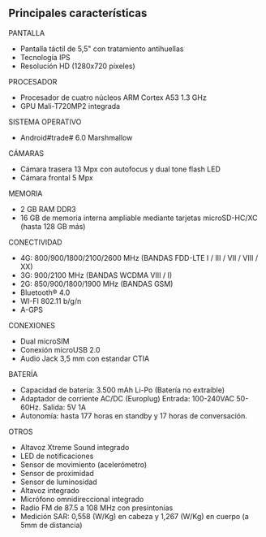 ## Principales características

PANTALLA

* Pantalla táctil de 5,5" con tratamiento antihuellas
* Tecnología IPS
* Resolución HD (1280x720 píxeles)

PROCESADOR

* Procesador de cuatro núcleos ARM Cortex A53 1.3 GHz
* GPU Mali-T720MP2 integrada

SISTEMA OPERATIVO

* Android\#trade\# 6.0 Marshmallow

CÁMARAS

* Cámara trasera 13 Mpx con autofocus y dual tone flash LED
* Cámara frontal 5 Mpx

MEMORIA

* 2 GB RAM DDR3
* 16 GB de memoria interna ampliable mediante tarjetas microSD-HC\/XC \(hasta 128 GB más\)

CONECTIVIDAD

* 4G: 800\/900\/1800\/2100\/2600 MHz \(BANDAS FDD-LTE I \/ III \/ VII \/ VIII \/ XX\)
* 3G: 900\/2100 MHz \(BANDAS WCDMA VIII \/ I\)
* 2G: 850\/900\/1800\/1900 MHz \(BANDAS GSM\)
* Bluetooth® 4.0
* WI-FI 802.11 b\/g\/n
* A-GPS

CONEXIONES

* Dual microSIM
* Conexión microUSB 2.0
* Audio Jack 3,5 mm con estandar CTIA

BATERÍA

* Capacidad de batería: 3.500 mAh Li-Po (Batería no extraíble)
* Adaptador de corriente AC/DC \(Europlug\) Entrada: 100-240VAC 50-60Hz. Salida: 5V 1A
* Autonomía: hasta 177 horas en standby y 17 horas de conversación.

OTROS

* Altavoz Xtreme Sound integrado
* LED de notificaciones
* Sensor de movimiento \(acelerómetro\)
* Sensor de proximidad
* Sensor de luminosidad
* Altavoz integrado
* Micrófono omnidireccional integrado
* Radio FM de 87.5 a 108 MHz con presintonías
* Medición SAR: 0,558 \(W\/Kg\) en cabeza y 1,267 \(W\/Kg\) en cuerpo \(a 5mm de distancia\)

